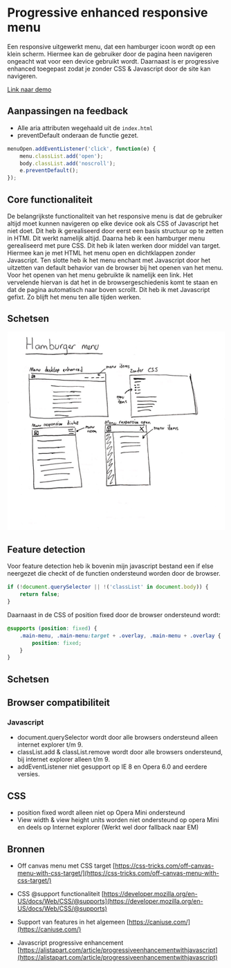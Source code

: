 # Progressive enhanced responsive menu

Een responsive uitgewerkt menu, dat een hamburger icoon wordt op een klein scherm. Hiermee kan de gebruiker door de pagina heen navigeren ongeacht wat voor een device gebruikt wordt. Daarnaast is er progressive enhanced toegepast zodat je zonder CSS & Javascript door de site kan navigeren.

[Link naar demo](https://yoeripasmans.github.io/browser-technologies/opdracht2/responsive-menu/)

## Aanpassingen na feedback

- Alle aria attributen wegehaald uit de `index.html`
- preventDefault onderaan de functie gezet.

```javascript
menuOpen.addEventListener('click', function(e) {
	menu.classList.add('open');
	body.classList.add('noscroll');
	e.preventDefault(); 
});
```

## Core functionaliteit

De belangrijkste functionaliteit van het responsive menu is dat de gebruiker altijd moet kunnen navigeren op elke device ook als CSS of Javascript het niet doet. Dit heb ik gerealiseerd door eerst een basis structuur op te zetten in HTMl. Dit werkt namelijk altijd. Daarna heb ik een hamburger menu gerealiseerd met pure CSS. Dit heb ik laten werken door middel van target. Hiermee kan je met HTML het menu open en dichtklappen zonder Javascript. Ten slotte heb ik het menu enchant met Javascript door het uitzetten van default behavior van de browser bij het openen van het menu. Voor het openen van het menu gebruikte ik namelijk een link. Het vervelende hiervan is dat het in de browsergeschiedenis komt te staan en dat de pagina automatisch naar boven scrollt. Dit heb ik met Javascript gefixt. Zo blijft het menu ten alle tijden werken.

## Schetsen

![Preview](menu.jpg)

## Feature detection

Voor feature detection heb ik bovenin mijn javascript bestand een if else neergezet die checkt of de functien ondersteund worden door de browser.

```javascript
if (!document.querySelector || !('classList' in document.body)) {
	return false;
}
```
Daarnaast in de CSS of position fixed door de browser ondersteund wordt:

```CSS
@supports (position: fixed) {
    .main-menu, .main-menu:target + .overlay, .main-menu + .overlay {
        position: fixed;
    }
}
```

## Schetsen

## Browser compatibiliteit

### Javascript
- document.querySelector wordt door alle browsers ondersteund alleen internet explorer t/m 9.
- classList.add & classList.remove wordt door alle browsers ondersteund, bij internet explorer alleen t/m 9.
- addEventListener niet gesupport op IE 8 en Opera 6.0 and eerdere versies.

## CSS
- position fixed wordt alleen niet op Opera Mini ondersteund
- View width & view height units worden niet ondersteund op opera Mini en deels op Internet explorer (Werkt wel door fallback naar EM)

## Bronnen

- Off canvas menu met CSS target
[https://css-tricks.com/off-canvas-menu-with-css-target/](https://css-tricks.com/off-canvas-menu-with-css-target/)

- CSS @support functionaliteit
[https://developer.mozilla.org/en-US/docs/Web/CSS/@supports](https://developer.mozilla.org/en-US/docs/Web/CSS/@supports)

- Support van features in het algemeen
[https://caniuse.com/](https://caniuse.com/)

- Javascript progressive enhancement
[https://alistapart.com/article/progressiveenhancementwithjavascript](https://alistapart.com/article/progressiveenhancementwithjavascript)
